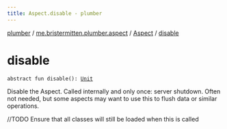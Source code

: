 ```yaml
---
title: Aspect.disable - plumber
---
```


[plumber](../../index.html) / [me.bristermitten.plumber.aspect](../index.html) / [Aspect](index.html) / [disable](./disable.html)

# disable

`abstract fun disable(): `[`Unit`](https://kotlinlang.org/api/latest/jvm/stdlib/kotlin/-unit/index.html)

Disable the Aspect.
Called internally and only once: server shutdown.
Often not needed, but some aspects may want to use this to flush data or similar operations.

//TODO Ensure that all classes will still be loaded when this is called

